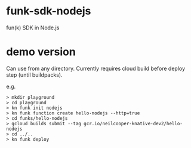 # funk-sdk-nodejs
fun(k) SDK in Node.js

# demo version

Can use from any directory. Currently requires cloud build before deploy step (until buildpacks).

e.g.

```
> mkdir playground
> cd playground
> kn funk init nodejs
> kn funk function create hello-nodejs --http=true
> cd funks/hello-nodejs
> gcloud builds submit --tag gcr.io/neilcooper-knative-dev2/hello-nodejs
> cd ../..
> kn funk deploy
```
